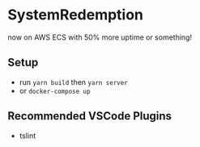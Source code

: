 # SystemRedemption
now on AWS ECS with 50% more uptime or something!
## Setup

- run `yarn build` then `yarn server`
- or `docker-compose up`

## Recommended VSCode Plugins

- tslint


